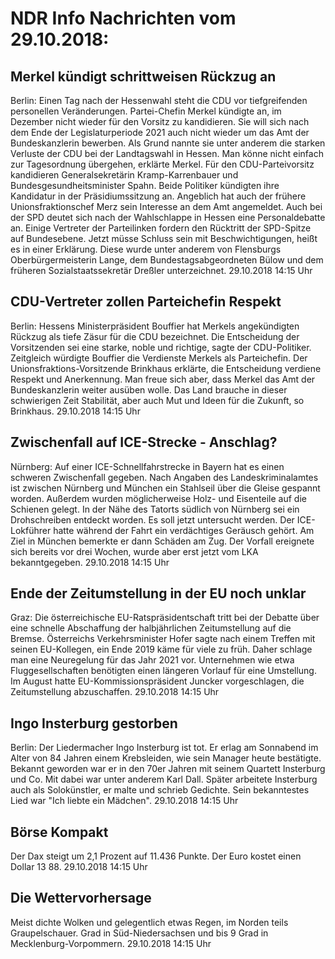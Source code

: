 # NDR Info Nachrichten vom 29.10.2018:


## Merkel kündigt schrittweisen Rückzug an
Berlin: Einen Tag nach der Hessenwahl steht die CDU vor tiefgreifenden personellen Veränderungen. Partei-Chefin Merkel kündigte an, im Dezember nicht wieder für den Vorsitz zu kandidieren. Sie will sich nach dem Ende der Legislaturperiode 2021 auch nicht wieder um das Amt der Bundeskanzlerin bewerben. Als Grund nannte sie unter anderem die starken Verluste der CDU bei der Landtagswahl in Hessen. Man könne nicht einfach zur Tagesordnung übergehen, erklärte Merkel. Für den CDU-Parteivorsitz kandidieren Generalsekretärin Kramp-Karrenbauer und Bundesgesundheitsminister Spahn. Beide Politiker kündigten ihre Kandidatur in der Präsidiumssitzung an. Angeblich hat auch der frühere Unionsfraktionschef Merz sein Interesse an dem Amt angemeldet. Auch bei der SPD deutet sich nach der Wahlschlappe in Hessen eine Personaldebatte an. Einige Vertreter der Parteilinken fordern den Rücktritt der SPD-Spitze auf Bundesebene. Jetzt müsse Schluss sein mit Beschwichtigungen, heißt es in einer Erklärung. Diese wurde unter anderem von Flensburgs Oberbürgermeisterin Lange, dem Bundestagsabgeordneten Bülow und dem früheren Sozialstaatssekretär Dreßler unterzeichnet. 29.10.2018 14:15 Uhr 

## CDU-Vertreter zollen Parteichefin Respekt
Berlin: Hessens Ministerpräsident Bouffier hat Merkels angekündigten Rückzug als tiefe Zäsur für die CDU bezeichnet. Die Entscheidung der Vorsitzenden sei eine starke, noble und richtige, sagte der CDU-Politiker. Zeitgleich würdigte Bouffier die Verdienste Merkels als Parteichefin. Der Unionsfraktions-Vorsitzende Brinkhaus erklärte, die Entscheidung verdiene Respekt und Anerkennung. Man freue sich aber, dass Merkel das Amt der Bundeskanzlerin weiter ausüben wolle. Das Land brauche in dieser schwierigen Zeit Stabilität, aber auch Mut und Ideen für die Zukunft, so Brinkhaus. 29.10.2018 14:15 Uhr 

## Zwischenfall auf ICE-Strecke - Anschlag?
Nürnberg: Auf einer ICE-Schnellfahrstrecke in Bayern hat es einen schweren Zwischenfall gegeben. Nach Angaben des Landeskriminalamtes ist zwischen Nürnberg und München ein Stahlseil über die Gleise gespannt worden. Außerdem wurden möglicherweise Holz- und Eisenteile auf die Schienen gelegt. In der Nähe des Tatorts südlich von Nürnberg sei ein Drohschreiben entdeckt worden. Es soll jetzt untersucht werden. Der ICE-Lokführer hatte während der Fahrt ein verdächtiges Geräusch gehört. Am Ziel in München bemerkte er dann Schäden am Zug. Der Vorfall ereignete sich bereits vor drei Wochen, wurde aber erst jetzt vom LKA bekanntgegeben. 29.10.2018 14:15 Uhr 

## Ende der Zeitumstellung in der EU noch unklar
Graz:         Die österreichische EU-Ratspräsidentschaft tritt bei der Debatte über eine schnelle Abschaffung der halbjährlichen Zeitumstellung auf die Bremse. Österreichs Verkehrsminister Hofer sagte nach einem Treffen mit seinen EU-Kollegen, ein Ende 2019 käme für viele zu früh. Daher schlage man eine Neuregelung für das Jahr 2021 vor. Unternehmen wie etwa Fluggesellschaften benötigten einen längeren Vorlauf für eine Umstellung. Im August hatte EU-Kommissionspräsident Juncker vorgeschlagen, die Zeitumstellung abzuschaffen. 29.10.2018 14:15 Uhr 

## Ingo Insterburg gestorben
Berlin: Der Liedermacher Ingo Insterburg ist tot. Er erlag am Sonnabend im Alter von 84 Jahren einem Krebsleiden, wie sein Manager heute bestätigte. Bekannt geworden war er in den 70er Jahren mit seinem Quartett Insterburg und Co. Mit dabei war unter anderem Karl Dall. Später arbeitete Insterburg auch als Solokünstler, er malte und schrieb Gedichte. Sein bekanntestes Lied war "Ich liebte ein Mädchen". 29.10.2018 14:15 Uhr 

## Börse Kompakt
Der Dax steigt um 2,1 Prozent auf 11.436 Punkte. Der Euro kostet einen Dollar 13 88. 29.10.2018 14:15 Uhr 

## Die Wettervorhersage
Meist dichte Wolken und gelegentlich etwas Regen, im Norden teils Graupelschauer. Grad in Süd-Niedersachsen und bis 9 Grad in Mecklenburg-Vorpommern. 29.10.2018 14:15 Uhr 
